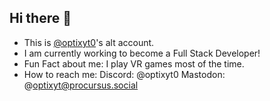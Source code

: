 ## Hi there 👋

- This is [@optixyt0](https://github.com/optixyt0)'s alt account.
- I am currently working to become a Full Stack Developer!
- Fun Fact about me: I play VR games most of the time.
- How to reach me:
  Discord: @optixyt0
  Mastodon: @optixyt@procursus.social
  
<!--
**opt1xyt/opt1xyt** is a ✨ _special_ ✨ repository because its `README.md` (this file) appears on your GitHub profile.

Here are some ideas to get you started:

- 🔭 I’m currently working on ...
- 🌱 I’m currently learning ...
- 👯 I’m looking to collaborate on ...
- 🤔 I’m looking for help with ...
- 💬 Ask me about ...
- 📫 How to reach me: ...
- 😄 Pronouns: ...
- ⚡ Fun fact: ...
-->
